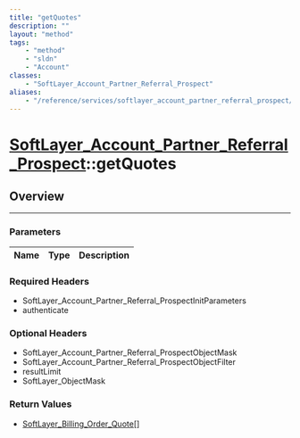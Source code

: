 ```yaml
---
title: "getQuotes"
description: ""
layout: "method"
tags:
    - "method"
    - "sldn"
    - "Account"
classes:
    - "SoftLayer_Account_Partner_Referral_Prospect"
aliases:
    - "/reference/services/softlayer_account_partner_referral_prospect/getQuotes"
---
```

# [SoftLayer_Account_Partner_Referral_Prospect](/reference/services/SoftLayer_Account_Partner_Referral_Prospect)::getQuotes




## Overview 


-----

### Parameters 
|Name | Type | Description |
| --- | --- | --- |


### Required Headers
* SoftLayer_Account_Partner_Referral_ProspectInitParameters
* authenticate


### Optional Headers
* SoftLayer_Account_Partner_Referral_ProspectObjectMask
* SoftLayer_Account_Partner_Referral_ProspectObjectFilter
* resultLimit
* SoftLayer_ObjectMask

### Return Values
* <a href='/reference/datatypes/SoftLayer_Billing_Order_Quote'>SoftLayer_Billing_Order_Quote[] </a>




